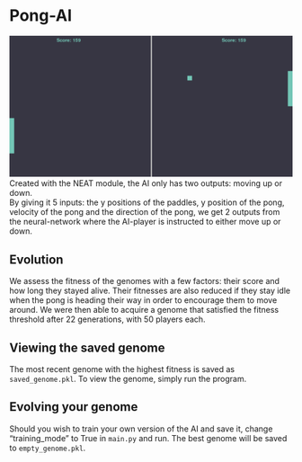  # Pong-AI
 
 ![image](result.png)
Created with the NEAT module, the AI only has two outputs: moving up or down.\
By giving it 5 inputs: the y positions of the paddles, y position of the pong, velocity of the pong and the direction of the pong, we get 2 outputs from the neural-network where the AI-player is instructed to either move up or down. 
## Evolution
  
We assess the fitness of the genomes with a few factors: their score and how long they stayed alive. Their fitnesses are also reduced if they stay idle when the pong is heading their way in order to encourage them to move around. We were then able to acquire a genome that satisfied the fitness threshold after 22 generations, with 50 players each.

## Viewing the saved genome
  
The most recent genome with the highest fitness is saved as `saved_genome.pkl`. To view the genome, simply run the program.

## Evolving your genome
  
Should you wish to train your own version of the AI and save it, change “training_mode” to True in `main.py` and run. The best genome will be saved to `empty_genome.pkl`.
